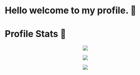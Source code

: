# Hello welcome to my profile. 👋

# Profile Stats 🚀

<p align="center">
    <img src="https://github-readme-stats.vercel.app/api?username=DevSentinel&&show_icons=true&title_color=ffffff&icon_color=bb2acf&text_color=daf7dc&bg_color=151515"/>
</p>

<div align="center">
<img src="https://komarev.com/ghpvc/?username=DevSentinel&&style=flat-square" align="center" />
</div>  

<p align="center">
    <img src="http://ForTheBadge.com/images/badges/built-with-love.svg"/>
</p>
